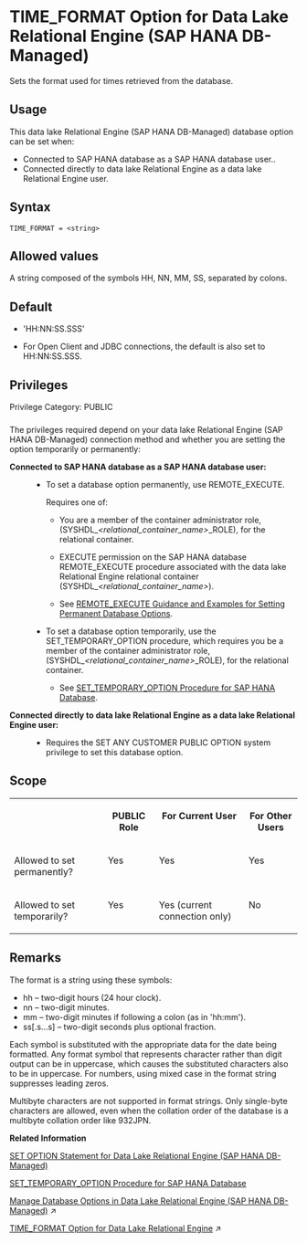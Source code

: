 <!-- loio5f6bdfd6129d4e11a738e9f2909c7b3f -->

# TIME\_FORMAT Option for Data Lake Relational Engine \(SAP HANA DB-Managed\)

Sets the format used for times retrieved from the database.



<a name="loio5f6bdfd6129d4e11a738e9f2909c7b3f__section_dzz_4jj_kyb"/>

## Usage

This data lake Relational Engine \(SAP HANA DB-Managed\) database option can be set when:

-   Connected to SAP HANA database as a SAP HANA database user..
-   Connected directly to data lake Relational Engine as a data lake Relational Engine user.



<a name="loio5f6bdfd6129d4e11a738e9f2909c7b3f__section_zd3_yc3_mrb"/>

## Syntax

```
TIME_FORMAT = <string>
```



<a name="loio5f6bdfd6129d4e11a738e9f2909c7b3f__section_f4s_yc3_mrb"/>

## Allowed values

A string composed of the symbols HH, NN, MM, SS, separated by colons.



<a name="loio5f6bdfd6129d4e11a738e9f2909c7b3f__section_jff_zc3_mrb"/>

## Default

-   'HH:NN:SS.SSS'

-   For Open Client and JDBC connections, the default is also set to HH:NN:SS.SSS.




<a name="loio5f6bdfd6129d4e11a738e9f2909c7b3f__section_kwt_yvc_dxb"/>

## Privileges

Privilege Category: PUBLIC



### 

The privileges required depend on your data lake Relational Engine \(SAP HANA DB-Managed\) connection method and whether you are setting the option temporarily or permanently:


<dl>
<dt><b>

Connected to SAP HANA database as a SAP HANA database user:

</b></dt>
<dd>

-   To set a database option permanently, use REMOTE\_EXECUTE.

    Requires one of:

    -   You are a member of the container administrator role, \(SYSHDL\_*<relational\_container\_name\>*\_ROLE\), for the relational container.
    -   EXECUTE permission on the SAP HANA database REMOTE\_EXECUTE procedure associated with the data lake Relational Engine relational container \(SYSHDL\_*<relational\_container\_name\>*\).

    -   See [REMOTE\_EXECUTE Guidance and Examples for Setting Permanent Database Options](remote-execute-guidance-and-examples-for-setting-permanent-database-options-0023bea.md).


-   To set a database option temporarily, use the SET\_TEMPORARY\_OPTION procedure, which requires you be a member of the container administrator role, \(SYSHDL\_*<relational\_container\_name\>*\_ROLE\), for the relational container.

    -   See [SET\_TEMPORARY\_OPTION Procedure for SAP HANA Database](../080-sap-hana-database-for-data-lake-relational-engine/set-temporary-option-procedure-for-sap-hana-database-abcd703.md).





</dd><dt><b>

Connected directly to data lake Relational Engine as a data lake Relational Engine user:

</b></dt>
<dd>

-   Requires the SET ANY CUSTOMER PUBLIC OPTION system privilege to set this database option.



</dd>
</dl>



<a name="loio5f6bdfd6129d4e11a738e9f2909c7b3f__section_osk_1d3_mrb"/>

## Scope


<table>
<tr>
<th valign="top">

 

</th>
<th valign="top">

PUBLIC Role

</th>
<th valign="top">

For Current User

</th>
<th valign="top">

For Other Users

</th>
</tr>
<tr>
<td valign="top">

Allowed to set permanently?

</td>
<td valign="top">

Yes

</td>
<td valign="top">

Yes

</td>
<td valign="top">

Yes

</td>
</tr>
<tr>
<td valign="top">

Allowed to set temporarily?

</td>
<td valign="top">

Yes

</td>
<td valign="top">

Yes \(current connection only\)

</td>
<td valign="top">

No

</td>
</tr>
</table>



<a name="loio5f6bdfd6129d4e11a738e9f2909c7b3f__section_khc_bd3_mrb"/>

## Remarks

The format is a string using these symbols:

-   hh – two-digit hours \(24 hour clock\).
-   nn – two-digit minutes.
-   mm – two-digit minutes if following a colon \(as in 'hh:mm'\).
-   ss\[.s...s\] – two-digit seconds plus optional fraction.

Each symbol is substituted with the appropriate data for the date being formatted. Any format symbol that represents character rather than digit output can be in uppercase, which causes the substituted characters also to be in uppercase. For numbers, using mixed case in the format string suppresses leading zeros.

Multibyte characters are not supported in format strings. Only single-byte characters are allowed, even when the collation order of the database is a multibyte collation order like 932JPN.

**Related Information**  


[SET OPTION Statement for Data Lake Relational Engine \(SAP HANA DB-Managed\)](../030-sql-statements/set-option-statement-for-data-lake-relational-engine-sap-hana-db-managed-84a37a4.md "Changes options that affect the behavior of the database and its compatibility with Transact-SQL. Setting the value of an option can change the behavior for all users or an individual user, in either a temporary or permanent scope.")

[SET\_TEMPORARY\_OPTION Procedure for SAP HANA Database](../080-sap-hana-database-for-data-lake-relational-engine/set-temporary-option-procedure-for-sap-hana-database-abcd703.md "Grant database options temporarily for the current connection only on a data lake Relational Engine relational container.")

[Manage Database Options in Data Lake Relational Engine (SAP HANA DB-Managed)](https://help.sap.com/viewer/9220e7fec0fe4503b5c5a6e21d584e63/2024_1_QRC/en-US/964f12eb2961478b8205f5bfd8ee2ec6.html "Data lake Relational Engine database options are configurable settings that change the way the data lake Relational Engine instance behaves or performs.") :arrow_upper_right:

[TIME_FORMAT Option for Data Lake Relational Engine](https://help.sap.com/viewer/19b3964099384f178ad08f2d348232a9/2024_1_QRC/en-US/a664098384f21015ae52f7395391a59c.html "Sets the format used for times retrieved from the database.") :arrow_upper_right:

